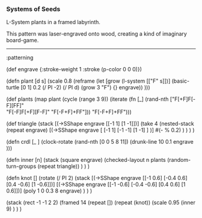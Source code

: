 ### Systems of Seeds


L-System plants in a framed labyrinth. 

This pattern was laser-engraved onto wood, creating a kind of imaginary board-game.

----
:patterning

(def engrave {:stroke-weight 1 :stroke (p-color 0 0 0)})

(defn plant [d s]
    (scale 0.8 (reframe
        (let
          [grow (l-system [["F" s]])]
          (basic-turtle
            [0 1] 0.2 (/ PI -2) (/ PI d) (grow 3 "F")  {} 
            engrave))
        )))

(def plants
  (map plant 
      (cycle (range 3 9)) 
      (iterate 
        (fn [_] 
          (rand-nth ["F[+F]F[-F][FF]"  
                     "F[-F]F[+F][F-F]"
                     "F[-F+F]+FF"]))
       "F[-F+F]+FF")))


(def triangle
  (stack
    [(->SShape engrave [[-1 1] [1 -1]])]
    (take 4
      (nested-stack 
        (repeat engrave)
        [(->SShape engrave
           [ [-1 1] [-1 -1] [1 -1] ] )]
        #(- % 0.2)
      )
    )
  )
) 

(defn crdl [_ ]
  (clock-rotate (rand-nth [0 0 5 8 11])
    (drunk-line 10 0.1 engrave ))) 

(defn inner [n]
  (stack
    (square engrave)
    (checked-layout
       n
       plants
       (random-turn-groups
         (repeat triangle))
    )
  )
)



(defn knot []
   (rotate (/ PI 2)
     (stack
       [(->SShape engrave [[-1 0.6] [-0.4 0.6] [0.4 -0.6] [1 -0.6]])]
       [(->SShape engrave [[-1 -0.6] [-0.4 -0.6] [0.4 0.6] [1 0.6]])]
       (poly 1 0 0.3 8 engrave)
     )
   )
)

(stack
  (rect -1 -1 2 2)
  (framed 14
    (repeat [])
    (repeat (knot))
    (scale 0.95
      (inner 9)
    )
  )
)
